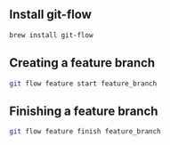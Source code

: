 ## Install git-flow
```bash
brew install git-flow
```

## Creating a feature branch
```bash
git flow feature start feature_branch
```

## Finishing a feature branch
```bash
git flow feature finish feature_branch
```
